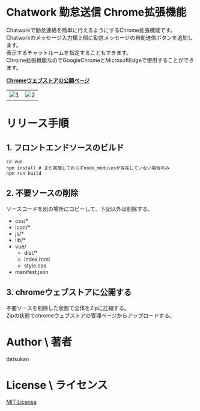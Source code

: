 # Chatwork 勤怠送信 Chrome拡張機能

Chatworkで勤怠連絡を簡単に行えるようにするChrome拡張機能です。  
Chatworkのメッセージ入力欄上部に勤怠メッセージの自動送信ボタンを追加します。  
表示するチャットルームを指定することもできます。  
Chrome拡張機能なのでGoogleChromeとMicrosoftEdgeで使用することができます。

**[Chromeウェブストアの公開ページ](https://chrome.google.com/webstore/detail/chatwork-timecard-plugin/ckoifmdeompppgeellbokfgekhojcheh?hl=ja)**

|||
|---|---|
|![1](https://lh3.googleusercontent.com/89WUB3DHqBL3WbhzXBxQYrJI84vxZoM2Zt2JpEIJ_OyIpuVgxuWPYvSLy1SKYNllICeh0MYk2hqRYvgjvrqoF-cGOQ=w640-h400-e365-rj-sc0x00ffffff)|![2](https://lh3.googleusercontent.com/97P8hILNVl8G3bDyINIrC6_nm-3s-Bano3HJr-rfQTmVhkMVZVnYuQqQuu64wkLDRwUdjxXsTsBzf5YZTcxRqMiFKA=w640-h400-e365-rj-sc0x00ffffff)|

# リリース手順

## 1. フロントエンドソースのビルド

```
cd vue
npm install # まだ実施しておらずnode_modulesが存在していない場合のみ
npm run build
```

## 2. 不要ソースの削除

ソースコードを別の場所にコピーして、下記以外は削除する。

- css/*
- icon/*
- js/*
- lib/*
- vue/
  - dist/*
  - index.html
  - style.css
- manifest.json

## 3. chromeウェブストアに公開する

不要ソースを削除した状態で全体をZipに圧縮する。  
Zipの状態でchromeウェブストアの管理ページからアップロードする。

# Author \ 著者

datsukan

# License \ ライセンス

[MIT License](https://en.wikipedia.org/wiki/MIT_License)
